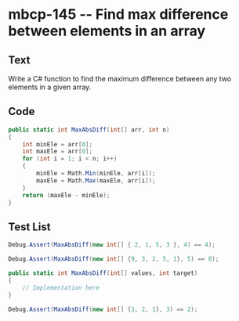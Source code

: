 # mbcp-145 -- Find max difference between elements in an array

## Text

Write a C# function to find the maximum difference between any two elements in a given array.

## Code

```csharp
public static int MaxAbsDiff(int[] arr, int n) 
{ 
    int minEle = arr[0]; 
    int maxEle = arr[0]; 
    for (int i = 1; i < n; i++) 
    { 
        minEle = Math.Min(minEle, arr[i]); 
        maxEle = Math.Max(maxEle, arr[i]); 
    } 
    return (maxEle - minEle); 
}
```

## Test List

```csharp
Debug.Assert(MaxAbsDiff(new int[] { 2, 1, 5, 3 }, 4) == 4);
```

```csharp
Debug.Assert(MaxAbsDiff(new int[] {9, 3, 2, 5, 1}, 5) == 8);

public static int MaxAbsDiff(int[] values, int target)
{
    // Implementation here
}
```

```csharp
Debug.Assert(MaxAbsDiff(new int[] {3, 2, 1}, 3) == 2);
```
